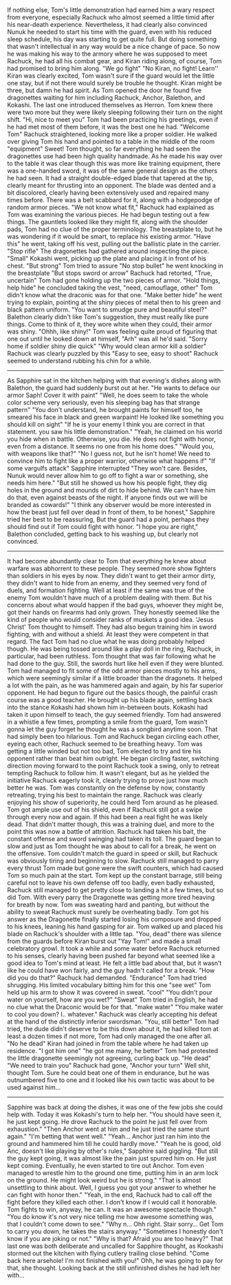 
If nothing else, Tom's little demonstration had earned him a wary respect from everyone, especially Rachuck who almost seemed a little timid after his near-death experience. Nevertheless, it had clearly also convinced Nunuk he needed to start his time with the guard, even with his reduced sleep schedule, his day was starting to get quite full. But doing something that wasn't intellectual in any way would be a nice change of pace.
So now he was making his way to the armory where he was supposed to meet Rachuck, he had all his combat gear, and Kiran riding along, of course, Tom had promised to bring him along.
"We go fight"
"No Kiran, no fight! Learn'' Kiran was clearly excited, Tom wasn't sure if the guard would let the little one stay, but if not there would surely be trouble he thought. Kiran might be three, but damn he had spirit.
As Tom opened the door he found five dragonettes waiting for him including Rachuck, Anchor, Balethon, and Kokashi. The last one introduced themselves as Herron. Tom knew there were two more but they were likely sleeping following their turn on the night shift.
"Hi, nice to meet you" Tom had been practicing his greetings, even if he had met most of them before, it was the best one he had.
"Welcome Tom" Rachuck straightened, looking more like a proper soldier. He walked over giving Tom his hand and pointed to a table in the middle of the room "equipment"
Sweet! Tom thought, so far everything he had seen the dragonettes use had been high quality handmade. As he made his way over to the table it was clear though this was more like training equipment, there was a one-handed sword, it was of the same general design as the others he had seen. It had a straight double-edged blade that tapered at the tip, clearly meant for thrusting into an opponent. The blade was dented and a bit discolored, clearly having been extensively used and repaired many times before. There was a belt scabbard for it, along with a hodgepodge of random armor pieces.
"We not know what fit," Rachuck had explained as Tom was examining the various pieces.
He had begun testing out a few things. The gauntlets looked like they might fit, along with the shoulder pads, Tom had no clue of the proper terminology. The breastplate to, but he was wondering if it would be smart, to replace his existing armor.
"Have this" he went, taking off his vest, pulling out the ballistic plate in the carrier. "Stop rifle"
The dragonettes had gathered around inspecting the piece. "Small" Kokashi went, picking up the plate and placing it in front of his chest.
"But strong" Tom tried to assure "No stop bullet" he went knocking in the breastplate
"But stops sword or arrow" Rachuck had retorted,
"True, uncertain" Tom had gone holding up the two pieces of armor.
"Hold things, help hide" he concluded taking the vest, "need, camouflage, other" Tom didn't know what the draconic was for that one.
"Make better hide" he went trying to explain, pointing at the shiny pieces of metal then to his green and black pattern uniform.
"You want to smudge pure and beautiful steel?" Balethon clearly didn't like Tom's suggestion, they must really like pure things. Come to think of it, they wore white when they could, their armor was shiny. "Ohhh, like shiny!" Tom was feeling quite proud of figuring that one out until he looked down at himself, "Arh" was all he'd said. "Sorry home if soldier shiny die quick"
"Why would clean armor kill a soldier" Rachuck was clearly puzzled by this
"Easy to see, easy to shoot" Rachuck seemed to understand rubbing his chin for a while.
***
As Sapphire sat in the kitchen helping with that evening's dishes along with Balethon, the guard had suddenly burst out at her.
"He wants to deface our armor Saph! Cover it with paint"
"Well, he does seem to take the whole color scheme very seriously, even his sleeping bag has that strange pattern"
"You don't understand, he brought paints for himself too, he smeared his face in black and green warpaint! He looked like something you should kill on sight"
"If he is your enemy I think you are correct in that statement. you saw his little demonstration."
"Yeah, he claimed on his world you hide when in battle. Otherwise, you die. He does not fight with honor, even from a distance. It seems no one from his home does."
"Would you, with weapons like that?"
"No I guess not, but he isn't home! We need to convince him to fight like a proper warrior, otherwise what happens if"
"If some vargulfs attack" Sapphire interrupted "They won't care. Besides, Nunuk would never allow him to go off to fight a war or something, she needs him here."
"But still he showed us how his people fight, they dig holes in the ground and mounds of dirt to hide behind. We can't have him do that, even against beasts of the night. If anyone finds out we will be branded as cowards!"
"I think any observer would be more interested in how the beast just fell over dead in front of them, to be honest," Sapphire tried her best to be reassuring, But the guard had a point, perhaps they should find out if Tom could fight with honor.
"I hope you are right," Balethon concluded, getting back to his washing up, but clearly not convinced.
***
It had become abundantly clear to Tom that everything he knew about warfare was abhorrent to these people. They seemed more show fighters than soldiers in his eyes by now.
They didn't want to get their armor dirty, they didn't want to hide from an enemy, and they seemed very fond of duels, and formation fighting.
Well at least if the same was true of the enemy Tom wouldn't have much of a problem dealing with them. But his concerns about what would happen if the bad guys, whoever they might be, got their hands on firearms had only grown. They honestly seemed like the kind of people who would consider ranks of muskets a good idea. 'Jesus Christ' Tom thought to himself.
They had also begun training him in sword fighting, with and without a shield. At least they were competent in that regard. The fact Tom had no clue what he was doing probably helped though. He was being tossed around like a play doll in the ring, Rachuck, in particular, had been ruthless. Tom thought that was fair following what he had done to the guy. Still, the swords hurt like hell even if they were blunted.
Tom had managed to fit some of the odd armor pieces mostly to his arms, which were seemingly similar if a little broader than the dragonets. It helped a lot with the pain, as he was hammered again and again, by his far superior opponent. He had begun to figure out the basics though, the painful crash course was a good teacher.
He brought up his blade again, settling back into the stance Kokashi had shown him in-between bouts. Kokashi had taken it upon himself to teach, the guy seemed friendly. Tom had answered in a whistle a few times, prompting a smile from the guard, Tom wasn't gonna let the guy forget he thought he was a songbird anytime soon. That had simply been too hilarious.
Tom and Rachuck began circling each other, eyeing each other, Rachuck seemed to be breathing heavy. Tom was getting a little winded but not too bad, Tom elected to try and tire his opponent rather than beat him outright. He began circling faster, switching direction moving forward to the point Rachuck took a swing, only to retreat tempting Rachuck to follow him.
It wasn't elegant, but as he yielded the initiative Rachuck eagerly took it, clearly trying to prove just how much better he was. Tom was constantly on the defense by now, constantly retreating, trying his best to maintain the range. Rachuck was clearly enjoying his show of superiority, he could herd Tom around as he pleased.
Tom got ample use out of his shield, even if Rachuck still got a swipe through every now and again. If this had been a real fight he was likely dead. That didn't matter though, this was a training duel, and more to the point this was now a battle of attrition. Rachuck had taken his bait, the constant offense and sword swinging had taken its toll. The guard began to slow and just as Tom thought he was about to call for a break, he went on the offensive. Tom couldn't match the guard in speed or skill, but Rachuck was obviously tiring and beginning to slow. Rachuck still managed to parry every thrust Tom made but gone were the swift counters, which had caused Tom so much pain at the start.
Tom kept up the constant barrage, still being careful not to leave his own defense off too badly, even badly exhausted, Rachuck still managed to get pretty close to landing a hit a few times, but so did Tom. With every parry the Dragonette was getting more tired heaving for breath by now. Tom was sweating hard and panting, but without the ability to sweat Rachuck must surely be overheating badly. Tom got his answer as the Dragonette finally started losing his composure and dropped to his knees, leaning his hand gasping for air. Tom walked up and placed his blade on Rachuck's shoulder with a little tap.
"You, dead" there was silence from the guards before Kiran burst out "Yay Tom!" and made a small celebratory growl.
It took a while and some water before Rachuck returned to his senses, clearly having been pushed far beyond what seemed like a good idea to Tom's mind at least. He felt a little bad about that, but it wasn't like he could have won fairly, and the guy hadn't called for a break.
"How did you do that?" Rachuck had demanded.
"Endurance" Tom had tried shrugging. His limited vocabulary bitting him for this one "see wet" Tom held up his arm to show it was covered in sweat. "cool"
"You didn't pour water on yourself, how are you wet?"
"Sweat" Tom  tried in English, he had no clue what the Draconic would be for that. "make water"
"You make water to cool you down? I.. whatever." Rachuck was clearly accepting his defeat at the hand of the distinctly inferior swordsman.
"You, still better" Tom had tried, the dude didn't deserve to be this down about it, he had killed tom at least a dozen times if not more, Tom had only managed the one after all.
"No he dead" Kiran had joined in from the table where he had taken up residence.
"I got him one" "he got me many, he better" Tom had protested the little dragonette seemingly not agreeing, curling back up. "He dead"
"We need to train you" Rachuck had gone, "Anchor your turn"
Well shit, thought Tom. Sure he could beat one of them in endurance, but he was outnumbered five to one and it looked like his own tactic was about to be used against him...
***
Sapphire was back at doing the dishes, it was one of the few jobs she could help with. Today it was Kokashi's turn to help her.
"You should have seen it, he just kept going. He drove Rachuck to the point he just fell over from exhaustion."
"Then Anchor went at him and he just tried the same stunt again."
"I'm betting that went well."
"Yeah… Anchor just ran him into the ground and hammered him till he could hardly move."
"Yeah he is good, old Anc, doesn't like playing by other's rules," Sapphire said giggling.
"But still the guy kept going, it was almost like the pain just spurred him on. He just kept coming. Eventually, he even started to tire out Anchor. Tom even managed to wrestle him to the ground one time, putting him in an arm lock on the ground. He might look weird but he is strong."
"That is almost unsettling to think about. Well, I guess you got your answer to whether he can fight with honor then."
"Yeah, in the end, Rachuck had to call off the fight before they killed each other. I don't know if I would call it honorable. Tom fights to win, anyway, he can. It was an awesome spectacle though."
"You do know it's not very nice telling me how awesome something was, that I couldn't come down to see."
"Why n... Ohh right. Stair sorry… Get Tom to carry you down, he takes the stairs anyway."
"Sometimes I honestly don't know if you are joking or not."
"Why is that? Afraid you are too heavy?" That last one was both deliberate and uncalled for Sapphire thought, as Kookashi stormed out the kitchen with flying cutlery trailing close behind.
"Come back here arsehole! I'm not finished with you!" Ohh, he was going to pay for that, she thought. Looking back at the still unfinished dishes he had left her with...